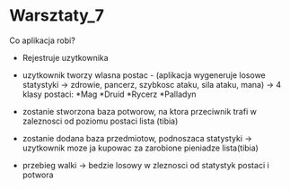 # Warsztaty_7

Co aplikacja robi?

- Rejestruje uzytkownika

- uzytkownik tworzy wlasna postac - (aplikacja wygeneruje losowe statystyki -> zdrowie, pancerz, szybkosc ataku, sila ataku, mana)
-> 4 klasy postaci:
	*Mag 
	*Druid 
	*Rycerz 
	*Palladyn

- zostanie stworzona baza potworow, na ktora przeciwnik trafi w zaleznosci od poziomu postaci
lista (tibia)

- zostanie dodana baza przedmiotow, podnoszaca statystyki -> uzytkownik moze ja kupowac za zarobione pieniadze
lista(tibia)

- przebieg walki -> bedzie losowy w zleznosci od statystyk postaci i potwora
